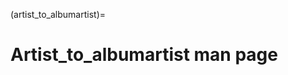 (artist_to_albumartist)=

# Artist_to_albumartist man page

```{include} ../../markdown/artist_to_albumartist.1.md
```
